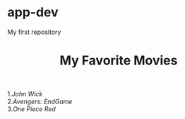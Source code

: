 # app-dev
My first repository
<html>
  <head>
<title>My first Repository</title>
<H1><b><center>My Favorite Movies</b></center></H1><br>
  </head>
  <body>

1.<i>John Wick</i><br>
2.<i>Avengers: EndGame</i><br>
3.<i>One Piece Red</i><br>

  </body>

  </HTML>
